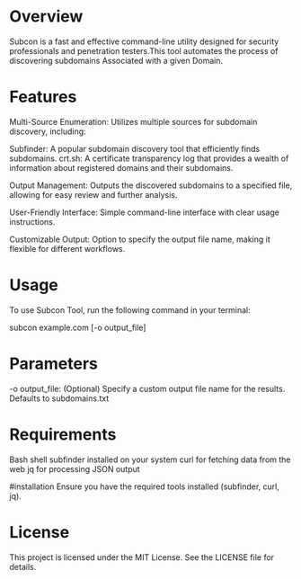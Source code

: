 # Overview

Subcon is a fast and effective command-line utility designed for security professionals and penetration testers.This tool automates the process of discovering subdomains Associated with a given Domain.


# Features
Multi-Source Enumeration: Utilizes multiple sources for subdomain discovery, including:

Subfinder: A popular subdomain discovery tool that efficiently finds subdomains.
crt.sh: A certificate transparency log that provides a wealth of information about registered domains and their subdomains.

Output Management: Outputs the discovered subdomains to a specified file, allowing for easy review and further analysis.

User-Friendly Interface: Simple command-line interface with clear usage instructions.

Customizable Output: Option to specify the output file name, making it flexible for different workflows.

# Usage
To use Subcon Tool, run the following command in your terminal:

subcon example.com [-o output_file]

# Parameters

-o output_file: (Optional) Specify a custom output file name for the results. Defaults to subdomains.txt

# Requirements
Bash shell
subfinder installed on your system
curl for fetching data from the web
jq for processing JSON output

#installation 
Ensure you have the required tools installed (subfinder, curl, jq).

# License
This project is licensed under the MIT License. See the LICENSE file for details.
